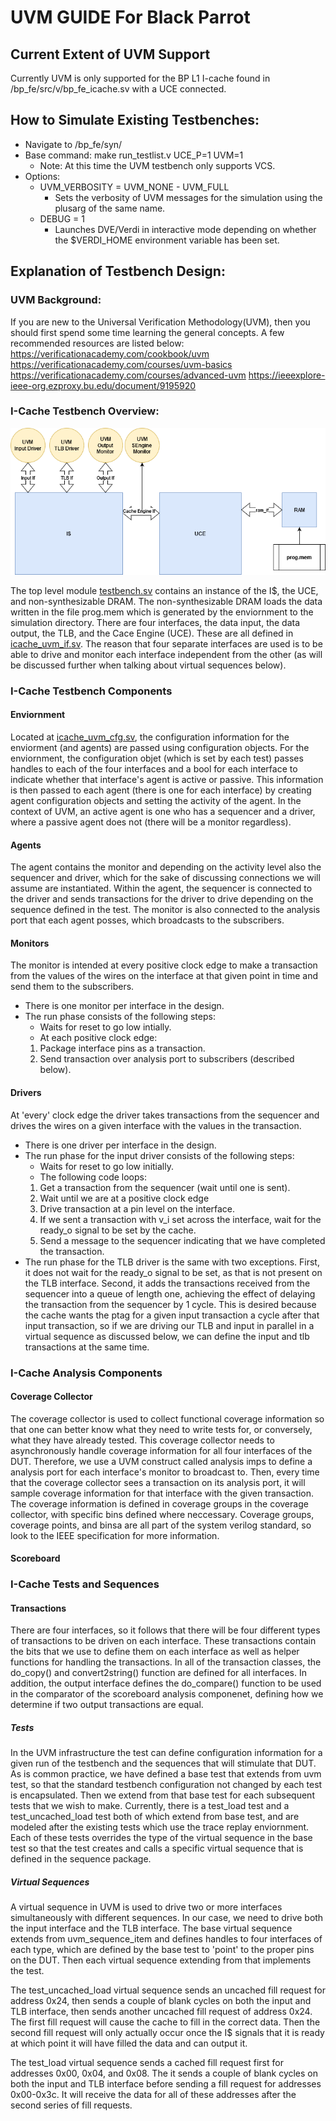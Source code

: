 # UVM GUIDE For Black Parrot
## Current Extent of UVM Support
  Currently UVM is only supported for the BP L1 I-cache found in /bp_fe/src/v/bp_fe_icache.sv with a UCE connected.

## How to Simulate Existing Testbenches:
* Navigate to /bp_fe/syn/
* Base command: make run_testlist.v UCE_P=1 UVM=1
  * Note: At this time the UVM testbench only supports VCS.
* Options:
  * UVM_VERBOSITY = UVM_NONE - UVM_FULL
    * Sets the verbosity of UVM messages for the simulation using the plusarg of the same name.
  * DEBUG = 1
    * Launches DVE/Verdi in interactive mode depending on whether the $VERDI_HOME environment variable has been set.

## Explanation of Testbench Design:

### UVM Background:
If you are new to the Universal Verification Methodology(UVM), then you should first spend some time learning the general concepts.  A few recommended resources are listed below:
https://verificationacademy.com/cookbook/uvm
https://verificationacademy.com/courses/uvm-basics
https://verificationacademy.com/courses/advanced-uvm
https://ieeexplore-ieee-org.ezproxy.bu.edu/document/9195920

### I-Cache Testbench Overview:
![UVM_top.png](UVM_top.png)

The top level module [testbench.sv](../bp_fe/test/tb/uvm/testbench.sv) contains an instance of the I$, the UCE, and non-synthesizable DRAM.  The non-synthesizable DRAM loads the data written in the file prog.mem which is generated by the enviornment to the simulation directory.
There are four interfaces, the data input, the data output, the TLB, and the Cace Engine (UCE).  These are all defined in [icache_uvm_if.sv](../bp_fe/test/tb/uvm/icache_uvm_if.sv).  The reason that four separate interfaces are used is to be able to drive and monitor each interface independent from the other (as will be discussed further when talking about virtual sequences below).

### I-Cache Testbench Components
#### Enviornment
Located at [icache_uvm_cfg.sv](../bp_fe/test/tb/uvm/icache_uvm_cfg.sv), the configuration information for the enviorment (and agents) are passed using configuration objects.  For the enviornment, the configuration objet (which is set by each test) passes handles to each of the four interfaces and a bool for each interface to indicate whether that interface's agent is active or passive.  This information is then passed to each agent (there is one for each interface) by creating agent configuration objects and setting the activity of the agent. In the context of UVM, an active agent is one who has a sequencer and a driver, where a passive agent does not (there will be a monitor regardless).  

#### Agents
The agent contains the monitor and depending on the activity level also the sequencer and driver, which for the sake of discussing connections we will assume are instantiated.  Within the agent, the sequencer is connected to the driver and sends transactions for the driver to drive depending on the sequence defined in the test.  The monitor is also connected to the analysis port that each agent posses, which broadcasts to the subscribers.

#### Monitors
The monitor is intended at every positive clock edge to make a transaction from the values of the wires on the interface at that given point in time and send them to the subscribers.
* There is one monitor per interface in the design.
* The run phase consists of the following steps:
  * Waits for reset to go low intially.
  * At each positive clock edge:
  1. Package interface pins as a transaction.
  2. Send transaction over analysis port to subscribers (described below).

#### Drivers
At 'every' clock edge the driver takes transactions from the sequencer and drives the wires on a given interface with the values in the transaction.
* There is one driver per interface in the design.
* The run phase for the input driver consists of the following steps:
  * Waits for reset to go low initially.
  * The following code loops:
  1. Get a transaction from the sequencer (wait until one is sent).
  2. Wait until we are at a positive clock edge
  3. Drive transaction at a pin level on the interface.
  4. If we sent a transaction with v_i set across the interface, wait for the ready_o signal to be set by the cache.
  5. Send a message to the sequencer indicating that we have completed the transaction.
* The run phase for the TLB driver is the same with two exceptions.  First, it does not wait for the ready_o signal to be set, as that is not present on the TLB interface.  Second, it adds the transactions received from the sequencer into a queue of length one, achieving the effect of delaying the transaction from the sequencer by 1 cycle.  This is desired because the cache wants the ptag for a given input transaction a cycle after that input transaction, so if we are driving our TLB and input in parallel in a virtual sequence as discussed below, we can define the input and tlb transactions at the same time.

### I-Cache Analysis Components
#### Coverage Collector
The coverage collector is used to collect functional coverage information so that one can better know what they need to write tests for, or conversely, what they have already tested.  This coverage collector needs to asynchronously handle coverage information for all four interfaces of the DUT.  Therefore, we use a UVM construct called analysis imps to define a analysis port for each interface's monitor to broadcast to.  Then, every time that the coverage collector sees a transaction on its analysis port, it will sample coverage information for that interface with the given transaction.  The coverage information is defined in coverage groups in the coverage collector, with specific bins defined where neccessary.  Coverage groups, coverage points, and binsa are all part of the system verilog standard, so look to the IEEE specification for more information.

#### Scoreboard

### I-Cache Tests and Sequences
#### Transactions
There are four interfaces, so it follows that there will be four different types of transactions to be driven on each interface.  These transactions contain the bits that we use to define them on each interface as well as helper functions for handling the transactions.  In all of the transaction classes, the do_copy() and convert2string() function are defined for all interfaces.  In addition, the output interface defines the do_compare() function to be used in the comparator of the scoreboard analysis componenet, defining how we determine if two output transactions are equal.

##### Tests
In the UVM infrastructure the test can define configuration information for a given run of the testbench and the sequences that will stimulate that DUT.  As is common practice, we have defined a base test that extends from uvm test, so that the standard testbench configuration not changed by each test is encapsulated.  Then we extend from that base test for each subsequent tests that we wish to make.  Currently, there is a test_load test and a test_uncached_load test both of which extend from base test, and are modeled after the existing tests which use the trace replay enviornment.  Each of these tests overrides the type of the virtual sequence in the base test so that the test creates and calls a specific virtual sequence that is defined in the sequence package.

##### Virtual Sequences
A virtual sequence in UVM is used to drive two or more interfaces simultaneously with different sequences.  In our case, we need to drive both the input interface and the TLB interface.  The base virtual sequence extends from uvm_sequence_item and defines handles to four interfaces of each type, which are defined by the base test to 'point' to the proper pins on the DUT.  Then each virtual sequence extending from that implements the test. 

The test_uncached_load virtual sequence sends an uncached fill request for address 0x24, then sends a couple of blank cycles on both the input and TLB interface, then sends another uncached fill request of address 0x24.  The first fill request will cause the cache to fill in the correct data.  Then the second fill request will only actually occur once the I$ signals that it is ready at which point it will have filled the data and can output it.

The test_load virtual sequence sends a cached fill request first for addresses 0x00, 0x04, and 0x08.  The it sends a couple of blank cycles on both the input and TLB interface before sending a fill request for addresses 0x00-0x3c.  It will receive the data for all of these addresses after the second series of fill requests.
